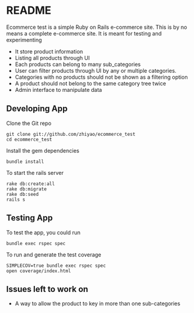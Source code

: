# README

Ecommerce test is a simple Ruby on Rails e-commerce site. This is by no
means a complete e-commerce site. It is meant for testing and
experimenting

- It store product information
- Listing all products through UI
- Each products can belong to many sub_categories
- User can filter products through UI by any or multiple categories.
- Categories with no products should not be shown as a filtering option
- A product should not belong to the same category tree twice
- Admin interface to manipulate data

## Developing App

Clone the Git repo

    git clone git://github.com/zhiyao/ecommerce_test
    cd ecommerce_test

Install the gem dependencies

    bundle install

To start the rails server

    rake db:create:all
    rake db:migrate
    rake db:seed
    rails s

## Testing App

To test the app, you could run

    bundle exec rspec spec

To run and generate the test coverage

    SIMPLECOV=true bundle exec rspec spec
    open coverage/index.html

## Issues left to work on

- A way to allow the product to key in more than one sub-categories